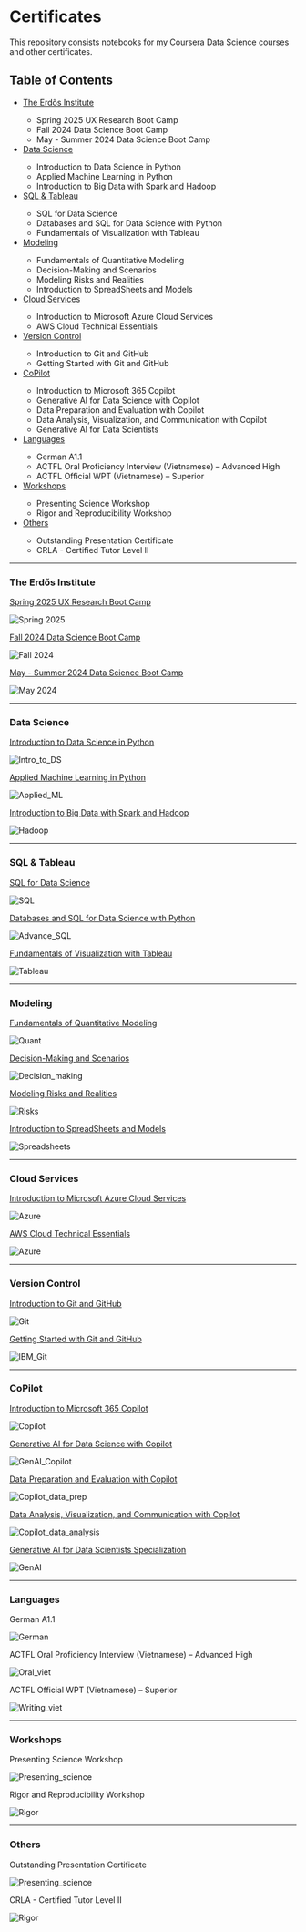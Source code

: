 # Certificates

This repository consists notebooks for my Coursera Data Science courses and other certificates.

<h2 id="Table-of-Contents">Table of Contents</h2>

<ul>
    <li><a href="#Erdos">The Erdős Institute</a></li>
    <ul>
        <li>Spring 2025 UX Research Boot Camp</li>
        <li>Fall 2024 Data Science Boot Camp</li>
        <li>May - Summer 2024 Data Science Boot Camp</li>
    </ul>
    <li><a href="#Data Science">Data Science</a></li>
    <ul>
        <li>Introduction to Data Science in Python</li>
        <li>Applied Machine Learning in Python</li>
        <li>Introduction to Big Data with Spark and Hadoop</li>
    </ul>
    <li><a href="#SQL">SQL & Tableau</a> </li>
    <ul>
        <li>SQL for Data Science</li>
        <li>Databases and SQL for Data Science with Python</li>
        <li>Fundamentals of Visualization with Tableau</li>
    </ul>
    <li><a href="#Modeling">Modeling</a> </li>
    <ul>
        <li>Fundamentals of Quantitative Modeling</li>
        <li>Decision-Making and Scenarios</li>
        <li>Modeling Risks and Realities</li>
        <li>Introduction to SpreadSheets and Models</li>
    </ul>
    <li><a href="#Cloud Services">Cloud Services</a> </li>
    <ul>
        <li>Introduction to Microsoft Azure Cloud Services</li>
        <li>AWS Cloud Technical Essentials</li>
    </ul>
    <li><a href="#Version-Control">Version Control</a> </li>
    <ul>
        <li>Introduction to Git and GitHub</li>
        <li>Getting Started with Git and GitHub</li>
    </ul>
    <li><a href="#CoPilot">CoPilot</a> </li>
    <ul>
        <li>Introduction to Microsoft 365 Copilot</li>
        <li>Generative AI for Data Science with Copilot</li>
        <li>Data Preparation and Evaluation with Copilot</li>
        <li>Data Analysis, Visualization, and Communication with Copilot</li>
        <li>Generative AI for Data Scientists</li>
    </ul>
    <li><a href="#Languages">Languages</a> </li>
    <ul>
        <li>German A1.1</li>
        <li>ACTFL Oral Proficiency Interview (Vietnamese) – Advanced High</li>
        <li>ACTFL Official WPT (Vietnamese) – Superior</li>
    </ul>
    <li><a href="#Workshops">Workshops</a></li>
    <ul>
        <li>Presenting Science Workshop</li>
        <li>Rigor and Reproducibility Workshop</li>
    </ul>
    <li><a href="#Others">Others</a></li>
    <ul>
        <li>Outstanding Presentation Certificate</li>
        <li>CRLA - Certified Tutor Level II</li>
    </ul>
</ul>

---

<h3 id="Erdos">The Erdős Institute</h3>

[Spring 2025 UX Research Boot Camp](https://www.erdosinstitute.org/certificates/spring-2025/ux-research-boot-camp/khanh-nguyen/968ce7b0-acfc-4bed-9bc4-b0e0701677f4)

![Spring 2025](Certificates/Erdos_Spring_2025.png)

[Fall 2024 Data Science Boot Camp](https://www.erdosinstitute.org/certificates/fall-2024/data-science-boot-camp/khanh-nguyen/ca368ce5-6cb3-41d0-b74a-1f3a050b9c44)

![Fall 2024](Certificates/Erdos_Fall_2024.png)

[May - Summer 2024 Data Science Boot Camp](https://www.erdosinstitute.org/certificates/may-summer-2024/data-science-boot-camp/khanh-nguyen)

![May 2024](Certificates/Erdos_May_2024.png)

---

<h3 id="Data Science">Data Science</h3>

[Introduction to Data Science in Python](https://www.coursera.org/learn/python-data-analysis)

![Intro_to_DS](Certificates/Intro_to_DS.jpg)

[Applied Machine Learning in Python](https://www.coursera.org/learn/python-machine-learning?specialization=data-science-python)

![Applied_ML](Certificates/Applied_ML.jpg)

[Introduction to Big Data with Spark and Hadoop](https://www.coursera.org/learn/introduction-to-big-data-with-spark-hadoop/home/module/7)

![Hadoop](Certificates/Hadoop.jpg)

---

<h3 id="SQL">SQL & Tableau</h3>

[SQL for Data Science](https://www.coursera.org/learn/sql-for-data-science)

![SQL](Certificates/sql_DS.jpg)

[Databases and SQL for Data Science with Python](https://www.coursera.org/learn/sql-data-science)

![Advance_SQL](Certificates/Advanced_SQL.jpg)

[Fundamentals of Visualization with Tableau](https://www.coursera.org/learn/data-visualization-tableau)

![Tableau](Certificates/tableau.jpg)

---

<h3 id="Modeling">Modeling</h3>

[Fundamentals of Quantitative Modeling](https://www.coursera.org/learn/wharton-quantitative-modeling)

![Quant](Certificates/quant_modeling.jpg)

[Decision-Making and Scenarios](https://www.coursera.org/learn/wharton-decision-making-scenarios)

![Decision_making](Certificates/Decision_making.jpg)

[Modeling Risks and Realities](https://www.coursera.org/learn/wharton-risk-models)

![Risks](Certificates/modeling_risks.jpg)

[Introduction to SpreadSheets and Models](https://www.coursera.org/learn/wharton-introduction-spreadsheets-models)

![Spreadsheets](Certificates/spreadsheets.jpg)

---

<h3 id="Cloud Services">Cloud Services</h3>

[Introduction to Microsoft Azure Cloud Services](https://www.coursera.org/learn/microsoft-azure-cloud-services)

![Azure](Certificates/Azure_intro.jpg)

[AWS Cloud Technical Essentials](https://www.coursera.org/learn/aws-cloud-technical-essentials?specialization=aws-fundamentals)

![Azure](Certificates/AWS_introduction.jpg)

---

<h3 id="Version-Control">Version Control</h3>

[Introduction to Git and GitHub](https://www.coursera.org/learn/introduction-git-github)

![Git](Certificates/Git.jpg)

[Getting Started with Git and GitHub](https://www.coursera.org/learn/getting-started-with-git-and-github/)

![IBM_Git](Certificates/IBM_git.jpg)

---

<h3 id="CoPilot">CoPilot</h3>

[Introduction to Microsoft 365 Copilot](https://www.coursera.org/learn/introduction-to-microsoft-365-copilot)

![Copilot](Certificates/Copilot.jpg)

[Generative AI for Data Science with Copilot](https://www.coursera.org/learn/generative-ai-for-data-science-with-copilot)

![GenAI_Copilot](Certificates/GenAI_Copilot.jpg)

[Data Preparation and Evaluation with Copilot](https://www.coursera.org/learn/data-preparation-and-evaluation-with-copilot)

![Copilot_data_prep](Certificates/copilot_data_prep.jpg)

[Data Analysis, Visualization, and Communication with Copilot](https://www.coursera.org/learn/data-analysis-visualization-and-communication-with-copilot)

![Copilot_data_analysis](Certificates/copilot_data_analysis.jpg)

[Generative AI for Data Scientists Specialization](https://www.coursera.org/specializations/microsoft-copilot-for-data-science)

![GenAI](Certificates/GenAI.jpg)


---

<h3 id="Languages">Languages</h3>

German A1.1

![German](Certificates/German_A11.png)

ACTFL Oral Proficiency Interview (Vietnamese) – Advanced High

![Oral_viet](Certificates/viet_oral.jpg)

ACTFL Official WPT (Vietnamese) – Superior

![Writing_viet](Certificates/viet_writing.jpg)



---

<h3 id="Workshops">Workshops</h3>

Presenting Science Workshop

![Presenting_science](Certificates/presenting_science.jpg)

Rigor and Reproducibility Workshop

![Rigor](Certificates/rigor.jpg)

---

<h3 id="Others">Others</h3>

Outstanding Presentation Certificate

![Presenting_science](Certificates/best_presentation.jpg)

CRLA - Certified Tutor Level II

![Rigor](Certificates/tutor.jpg)
